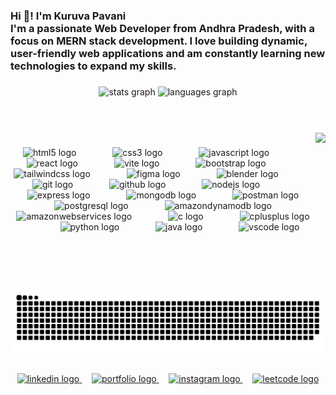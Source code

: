 <h3 align="left">Hi 👋! I'm Kuruva Pavani<br>I'm a passionate Web Developer from Andhra Pradesh, with a focus on MERN stack development. I love building dynamic, user-friendly web applications and am constantly learning new technologies to expand my skills.</h3>

###

<div align="center">
  <img src="https://github-readme-stats.vercel.app/api?username=kuruvapavani&hide_title=false&hide_rank=false&show_icons=true&include_all_commits=true&count_private=true&disable_animations=false&theme=chartreuse-dark&locale=en&hide_border=false" height="150" alt="stats graph"  />
  <img src="https://github-readme-stats.vercel.app/api/top-langs?username=kuruvapavani&locale=en&hide_title=false&layout=compact&card_width=320&langs_count=9&theme=chartreuse-dark&hide_border=false" height="150" alt="languages graph"  />
</div>

###

<br>
<br>
<img align="right" height="250" src="https://media.tenor.com/kDVP49MI4MMAAAAM/moana.gif"  />

###
<div align="center">
  <img src="https://cdn.simpleicons.org/html5/E34F26" height="60" alt="html5 logo"  />
  <img width="50" />
  <img src="https://cdn.jsdelivr.net/gh/devicons/devicon/icons/css3/css3-original.svg" height="60" alt="css3 logo"  />
  <img width="50" />
  <img src="https://cdn.jsdelivr.net/gh/devicons/devicon/icons/javascript/javascript-original.svg" height="60" alt="javascript logo"  />
  <img width="50" />
  <img src="https://cdn.jsdelivr.net/gh/devicons/devicon/icons/react/react-original.svg" height="60" alt="react logo"  />
  <img width="50" />
  <img src="https://skillicons.dev/icons?i=vite" height="60" alt="vite logo"  />
  <img width="50" />
  <img src="https://skillicons.dev/icons?i=bootstrap" height="60" alt="bootstrap logo"  />
  <img width="50" />
  <img src="https://skillicons.dev/icons?i=tailwind" height="60" alt="tailwindcss logo"  />
  <img width="50" />
  <img src="https://skillicons.dev/icons?i=figma" height="60" alt="figma logo"  />
  <img width="50" />
  <img src="https://skillicons.dev/icons?i=blender" height="60" alt="blender logo"  />
  <img width="50" />
  <img src="https://skillicons.dev/icons?i=git" height="60" alt="git logo"  />
  <img width="50" />
  <img src="https://skillicons.dev/icons?i=github" height="60" alt="github logo"  />
  <img width="50" />
  <img src="https://skillicons.dev/icons?i=nodejs" height="60" alt="nodejs logo"  />
  <img width="50" />
  <img src="https://skillicons.dev/icons?i=express" height="60" alt="express logo"  />
  <img width="50" />
  <img src="https://skillicons.dev/icons?i=mongodb" height="60" alt="mongodb logo"  />
  <img width="50" />
  <img src="https://skillicons.dev/icons?i=postman" height="60" alt="postman logo"  />
  <img width="50" />
  <img src="https://skillicons.dev/icons?i=postgres" height="60" alt="postgresql logo"  />
  <img width="50" />
  <img src="https://skillicons.dev/icons?i=dynamodb" height="60" alt="amazondynamodb logo"  />
  <img width="50" />
  <img src="https://skillicons.dev/icons?i=aws" height="60" alt="amazonwebservices logo"  />
  <img width="50" />
  <img src="https://cdn.jsdelivr.net/gh/devicons/devicon/icons/c/c-original.svg" height="60" alt="c logo"  />
  <img width="50" />
  <img src="https://cdn.jsdelivr.net/gh/devicons/devicon/icons/cplusplus/cplusplus-original.svg" height="60" alt="cplusplus logo"  />
  <img width="50" />
  <img src="https://cdn.jsdelivr.net/gh/devicons/devicon/icons/python/python-original.svg" height="60" alt="python logo"  />
  <img width="50" />
  <img src="https://cdn.jsdelivr.net/gh/devicons/devicon/icons/java/java-original.svg" height="60" alt="java logo"  />
  <img width="50" />
  <img src="https://skillicons.dev/icons?i=vscode" height="60" alt="vscode logo"  />
</div>

###

<br clear="both">

<img src="https://raw.githubusercontent.com/kuruvapavani/kuruvapavani/098e3515ff2b4ff233d565b634118588b687f53f/snake.svg" alt="Snake animation" />

###

<div align="center">
  <a href="https://www.linkedin.com/in/kuruva-pavani-2109k" target="_blank">
    <img src="https://img.shields.io/static/v1?message=LinkedIn&logo=linkedin&label=&color=0077B5&logoColor=white&labelColor=&style=plastic" height="40" alt="linkedin logo"  />
  </a>
  &nbsp;&nbsp;&nbsp;
  <a href="https://kuruva-pavani.netlify.app/" target="_blank">
  <img src="https://img.shields.io/static/v1?message=Portfolio&logo=netlify&label=&color=00C7B7&logoColor=white&labelColor=&style=plastic" height="40" alt="portfolio logo" />
</a>
&nbsp;&nbsp;&nbsp;
  <a href="https://www.instagram.com/kuruvapavani_/" target="_blank">
    <img src="https://img.shields.io/static/v1?message=Instagram&logo=instagram&label=&color=E4405F&logoColor=white&labelColor=&style=plastic" height="40" alt="instagram logo"  />
  </a>
  &nbsp;&nbsp;&nbsp;
  <a href="https://leetcode.com/u/kuruvapavani/" target="_blank">
  <img src="https://img.shields.io/static/v1?message=LeetCode&logo=LeetCode&label=&color=FFA116&logoColor=white&labelColor=&style=plastic" height="40" alt="leetcode logo" />
</a>

</div>
